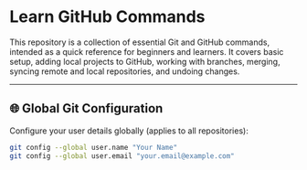 # Learn GitHub Commands

This repository is a collection of essential Git and GitHub commands, intended as a quick reference for beginners and learners. It covers basic setup, adding local projects to GitHub, working with branches, merging, syncing remote and local repositories, and undoing changes.

---

## 🌐 Global Git Configuration

Configure your user details globally (applies to all repositories):

```bash
git config --global user.name "Your Name"
git config --global user.email "your.email@example.com"
